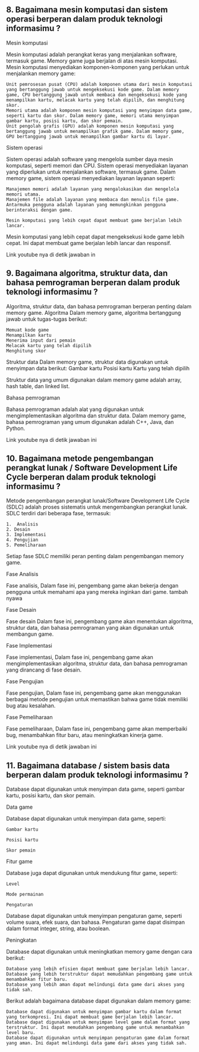 ## 8. Bagaimana mesin komputasi dan sistem operasi berperan dalam produk teknologi informasimu ?
Mesin komputasi

Mesin komputasi adalah perangkat keras yang menjalankan software, termasuk game. Memory game juga berjalan di atas mesin komputasi. Mesin komputasi menyediakan komponen-komponen yang perlukan untuk menjalankan memory game:

    Unit pemrosesan pusat (CPU) adalah komponen utama dari mesin komputasi yang bertanggung jawab untuk mengeksekusi kode game. Dalam memory game, CPU bertanggung jawab untuk membaca dan mengeksekusi kode yang menampilkan kartu, melacak kartu yang telah dipilih, dan menghitung skor.
    Memori utama adalah komponen mesin komputasi yang menyimpan data game, seperti kartu dan skor. Dalam memory game, memori utama menyimpan gambar kartu, posisi kartu, dan skor pemain.
    Unit pengolah grafis (GPU) adalah komponen mesin komputasi yang bertanggung jawab untuk menampilkan grafik game. Dalam memory game, GPU bertanggung jawab untuk menampilkan gambar kartu di layar.

Sistem operasi

Sistem operasi adalah software yang mengelola sumber daya mesin komputasi, seperti memori dan CPU. Sistem operasi menyediakan layanan yang diperlukan untuk menjalankan software, termasuk game. Dalam memory game, sistem operasi menyediakan layanan layanan seperti:

    Manajemen memori adalah layanan yang mengalokasikan dan mengelola memori utama. 
    Manajemen file adalah layanan yang membaca dan menulis file game. 
    Antarmuka pengguna adalah layanan yang memungkinkan pengguna berinteraksi dengan game. 

    Mesin komputasi yang lebih cepat dapat membuat game berjalan lebih lancar.

Mesin komputasi yang lebih cepat dapat mengeksekusi kode game lebih cepat. Ini dapat membuat game berjalan lebih lancar dan responsif.

 

Link youtube nya di detik jawaban in

## 9. Bagaimana algoritma, struktur data, dan bahasa pemrograman berperan dalam produk teknologi informasimu ?
Algoritma, struktur data, dan bahasa pemrograman berperan penting dalam memory game. 
Algoritma
Dalam memory game, algoritma bertanggung jawab untuk tugas-tugas berikut:

    Memuat kode game
    Menampilkan kartu
    Menerima input dari pemain
    Melacak kartu yang telah dipilih
    Menghitung skor

Struktur data
Dalam memory game, struktur data digunakan untuk menyimpan data berikut:
    Gambar kartu
    Posisi kartu
    Kartu yang telah dipilih

Struktur data yang umum digunakan dalam memory game adalah array, hash table, dan linked list.

Bahasa pemrograman

Bahasa pemrograman adalah alat yang digunakan untuk mengimplementasikan algoritma dan struktur data. Dalam memory game, bahasa pemrograman yang umum digunakan adalah C++, Java, dan Python.

Link youtube nya di detik jawaban ini

## 10. Bagaimana metode pengembangan perangkat lunak / Software Development Life Cycle berperan dalam produk teknologi informasimu ?
Metode pengembangan perangkat lunak/Software Development Life Cycle (SDLC) adalah proses sistematis untuk mengembangkan perangkat lunak. SDLC terdiri dari beberapa fase, termasuk:

    1.  Analisis
    2. Desain
    3. Implementasi
    4. Pengujian
    5. Pemeliharaan
    
Setiap fase SDLC memiliki peran penting dalam pengembangan memory game.

Fase Analisis

Fase analisis, Dalam fase ini, pengembang game akan bekerja dengan pengguna untuk memahami apa yang mereka inginkan dari game. tambah nyawa

Fase Desain

Fase desain Dalam fase ini, pengembang game akan menentukan algoritma, struktur data, dan bahasa pemrograman yang akan digunakan untuk membangun game.

Fase Implementasi

Fase implementasi, Dalam fase ini, pengembang game akan mengimplementasikan algoritma, struktur data, dan bahasa pemrograman yang dirancang di fase desain.

Fase Pengujian

Fase pengujian, Dalam fase ini, pengembang game akan menggunakan berbagai metode pengujian untuk memastikan bahwa game tidak memiliki bug atau kesalahan.

Fase Pemeliharaan

Fase pemeliharaan, Dalam fase ini, pengembang game akan memperbaiki bug, menambahkan fitur baru, atau meningkatkan kinerja game.

Link youtube nya di detik jawaban ini

 

## 11. Bagaimana database / sistem basis data berperan dalam produk teknologi informasimu ?
 Database dapat digunakan untuk menyimpan data game, seperti gambar kartu, posisi kartu, dan skor pemain.

Data game

Database dapat digunakan untuk menyimpan data game, seperti:

    Gambar kartu

    Posisi kartu

    Skor pemain

Fitur game

Database juga dapat digunakan untuk mendukung fitur game, seperti:

    Level

    Mode permainan

    Pengaturan

Database dapat digunakan untuk menyimpan pengaturan game, seperti volume suara, efek suara, dan bahasa. Pengaturan game dapat disimpan dalam format integer, string, atau boolean.

Peningkatan

Database dapat digunakan untuk meningkatkan memory game dengan cara berikut:

    Database yang lebih efisien dapat membuat game berjalan lebih lancar.
    Database yang lebih terstruktur dapat memudahkan pengembang game untuk menambahkan fitur baru.
    Database yang lebih aman dapat melindungi data game dari akses yang tidak sah.


Berikut adalah bagaimana database dapat digunakan dalam memory game:

    Database dapat digunakan untuk menyimpan gambar kartu dalam format yang terkompresi. Ini dapat membuat game berjalan lebih lancar.
    Database dapat digunakan untuk menyimpan level game dalam format yang terstruktur. Ini dapat memudahkan pengembang game untuk menambahkan level baru.
    Database dapat digunakan untuk menyimpan pengaturan game dalam format yang aman. Ini dapat melindungi data game dari akses yang tidak sah.
